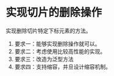 # 实现切片的删除操作
实现删除切片特定下标元素的方法。

1. 要求一：能够实现删除操作就可以。 
2. 要求二：考虑使用比较高性能的实现。 
3. 要求三：改造为泛型方法 
4. 要求四：支持缩容，并旦设计缩容机制。
